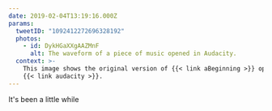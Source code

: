 ```yaml
---
date: 2019-02-04T13:19:16.000Z
params:
  tweetID: "1092412272696328192"
  photos:
    - id: DykHGaXXgAAZMnF
      alt: The waveform of a piece of music opened in Audacity.
  context: >-
    This image shows the original version of {{< link aBeginning >}} opened in
    {{< link audacity >}}.
---
```


It's been a little while
